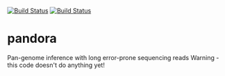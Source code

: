 [![Build Status](https://travis-ci.org/rmnorris/pandora.svg?branch=master)](https://travis-ci.org/rmnorris/pandora)
[![Build Status](https://travis-ci.com/rmnorris/pandora.svg?token=mxzxNwUzHrkcpsL2i7zU&branch=master)](https://travis-ci.com/rmnorris/pandora)

# pandora
Pan-genome inference with long error-prone sequencing reads
Warning - this code doesn't do anything yet!
